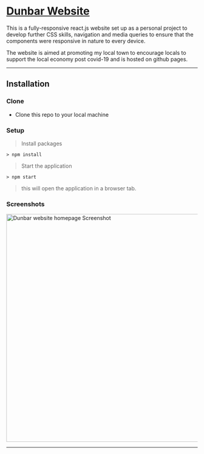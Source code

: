 # [Dunbar Website](https://steviev1903.github.io/react-dunbar-pages/) 

This is a fully-responsive react.js website set up as a personal project to develop further CSS skills, navigation and media queries to ensure that the components were responsive in nature to every device. 

The website is aimed at promoting my local town to encourage locals to support the local economy post covid-19 and is hosted on github pages.

---

## Installation

### Clone

- Clone this repo to your local machine 

### Setup

> Install packages

```shell
> npm install
```

> Start the application

```shell
> npm start
```

> this will open the application in a browser tab. 

### Screenshots

<img width="600" alt="Dunbar website homepage Screenshot" src="https://user-images.githubusercontent.com/56826534/117449796-4aa09780-af38-11eb-990c-bfc17e4ed068.png">

---

